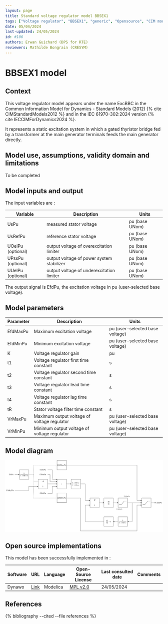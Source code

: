 ```yaml
---
layout: page
title: Standard voltage regulator model BBSEX1
tags: ["Voltage regulator", "BBSEX1", "generic", "Opensource", "CIM model", "RMS", "phasor", "MRL4", "Single phase", "ExcBBC", "IEC", "dynawo", "#106"]
date: 05/04/2024
last-updated: 24/05/2024
id: #106
authors: Erwan Guichard (DPS for RTE)
reviewers: Mathilde Bongrain (CRESYM)
---
```

# BBSEX1 model

## Context

This voltage regulator model appears under the name ExcBBC in the Common Information Model for Dynamics - Standard Models (2012) {% cite CIMStandardModels2012 %} and in the IEC 61970-302:2024 version {% cite IECCIMForDynamics2024 %}.

It represents a static excitation system in which a gated thyristor bridge fed by a transformer at the main generator terminals feeds the main generator directly.

## Model use, assumptions, validity domain and limitations

To be completed

## Model inputs and output

The input variables are :

| Variable | Description | Units |
|-----------|--------------| ------|
| UsPu | measured stator voltage |pu (base UNom)|
| UsRefPu | reference stator voltage |pu (base UNom)|
| UOelPu (optional) | output voltage of overexcitation limiter |pu (base UNom)|
| UPssPu (optional) | output voltage of power system stabilizer |pu (base UNom)|
| UUelPu (optional) | output voltage of underexcitation limiter |pu (base UNom)|

The output signal is EfdPu, the excitation voltage in pu (user-selected base voltage).

## Model parameters

| Parameter | Description | Units |
|-----------|--------------| ------|
|EfdMaxPu | Maximum excitation voltage | pu (user-selected base voltage)|
|EfdMinPu | Minimum excitation voltage |pu (user-selected base voltage)|
|K | Voltage regulator gain |pu|
|t1 | Voltage regulator first time constant |s|
|t2 |Voltage regulator second time constant |s|
|t3 | Voltage regulator lead time constant |s|
|t4 |Voltage regulator lag time constant |s|
|tR |Stator voltage filter time constant |s|
|VrMaxPu |Maximum output voltage of voltage regulator |pu (user-selected base voltage)|
|VrMinPu |Minimum output voltage of voltage regulator |pu (user-selected base voltage)|

## Model diagram

<img src="/pages/models/regulations/BBSEX1/BBSEX1.drawio.svg" alt="BBSEX1 diagram">

## Open source implementations

This model has been successfully implemented in :

| Software      | URL | Language | Open-Source License | Last consulted date | Comments |
| ------------- | --- | -------- | ------------------- | ------------------- | -------- |
| Dynawo | [Link](https://github.com/dynawo/dynawo) | Modelica | [MPL v2.0](https://www.mozilla.org/en-US/MPL/2.0/)  | 24/05/2024 |  |

## References

{% bibliography --cited --file references  %}
